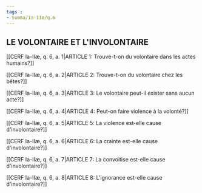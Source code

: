 ```yaml
---
tags : 
- Summa/Ia-IIæ/q.6
---
```


## LE VOLONTAIRE ET L'INVOLONTAIRE

[[CERF Ia-IIæ, q. 6, a. 1|ARTICLE 1: Trouve-t-on du volontaire dans les actes humains?]]

[[CERF Ia-IIæ, q. 6, a. 2|ARTICLE 2: Trouve-t-on du volontaire chez les bêtes?]]

[[CERF Ia-IIæ, q. 6, a. 3|ARTICLE 3: Le volontaire peut-il exister sans aucun acte?]]

[[CERF Ia-IIæ, q. 6, a. 4|ARTICLE 4: Peut-on faire violence à la volonté?]]

[[CERF Ia-IIæ, q. 6, a. 5|ARTICLE 5: La violence est-elle cause d'involontaire?]]

[[CERF Ia-IIæ, q. 6, a. 6|ARTICLE 6: La crainte est-elle cause d'involontaire?]]

[[CERF Ia-IIæ, q. 6, a. 7|ARTICLE 7: La convoitise est-elle cause d'involontaire?]]

[[CERF Ia-IIæ, q. 6, a. 8|ARTICLE 8: L'ignorance est-elle cause d'involontaire?]]

